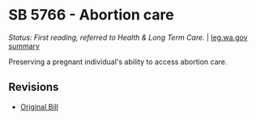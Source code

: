 # SB 5766 - Abortion care
*Status: First reading, referred to Health & Long Term Care.* | [leg.wa.gov summary](https://app.leg.wa.gov/billsummary?BillNumber=5766&Year=2021)

Preserving a pregnant individual's ability to access abortion care.

## Revisions
* [Original Bill](1/)